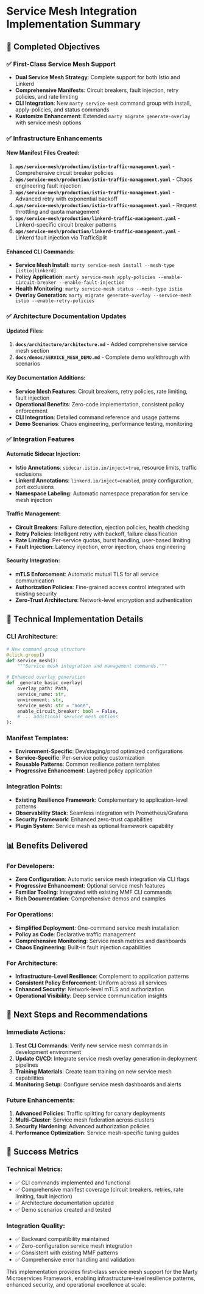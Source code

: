 # Service Mesh Integration Implementation Summary

## 🎯 Completed Objectives

### ✅ First-Class Service Mesh Support
- **Dual Service Mesh Strategy**: Complete support for both Istio and Linkerd
- **Comprehensive Manifests**: Circuit breakers, fault injection, retry policies, and rate limiting
- **CLI Integration**: New `marty service-mesh` command group with install, apply-policies, and status commands
- **Kustomize Enhancement**: Extended `marty migrate generate-overlay` with service mesh options

### ✅ Infrastructure Enhancements

#### New Manifest Files Created:
1. **`ops/service-mesh/production/istio-traffic-management.yaml`** - Comprehensive circuit breaker policies
2. **`ops/service-mesh/production/istio-traffic-management.yaml`** - Chaos engineering fault injection
3. **`ops/service-mesh/production/istio-traffic-management.yaml`** - Advanced retry with exponential backoff
4. **`ops/service-mesh/production/istio-traffic-management.yaml`** - Request throttling and quota management
5. **`ops/service-mesh/production/linkerd-traffic-management.yaml`** - Linkerd-specific circuit breaker patterns
6. **`ops/service-mesh/production/linkerd-traffic-management.yaml`** - Linkerd fault injection via TrafficSplit

#### Enhanced CLI Commands:
- **Service Mesh Install**: `marty service-mesh install --mesh-type [istio|linkerd]`
- **Policy Application**: `marty service-mesh apply-policies --enable-circuit-breaker --enable-fault-injection`
- **Health Monitoring**: `marty service-mesh status --mesh-type istio`
- **Overlay Generation**: `marty migrate generate-overlay --service-mesh istio --enable-retry-policies`

### ✅ Architecture Documentation Updates

#### Updated Files:
1. **`docs/architecture/architecture.md`** - Added comprehensive service mesh section
2. **`docs/demos/SERVICE_MESH_DEMO.md`** - Complete demo walkthrough with scenarios

#### Key Documentation Additions:
- **Service Mesh Features**: Circuit breakers, retry policies, rate limiting, fault injection
- **Operational Benefits**: Zero-code implementation, consistent policy enforcement
- **CLI Integration**: Detailed command reference and usage patterns
- **Demo Scenarios**: Chaos engineering, performance testing, monitoring

### ✅ Integration Features

#### Automatic Sidecar Injection:
- **Istio Annotations**: `sidecar.istio.io/inject=true`, resource limits, traffic exclusions
- **Linkerd Annotations**: `linkerd.io/inject=enabled`, proxy configuration, port exclusions
- **Namespace Labeling**: Automatic namespace preparation for service mesh injection

#### Traffic Management:
- **Circuit Breakers**: Failure detection, ejection policies, health checking
- **Retry Policies**: Intelligent retry with backoff, failure classification
- **Rate Limiting**: Per-service quotas, burst handling, user-based limiting
- **Fault Injection**: Latency injection, error injection, chaos engineering

#### Security Integration:
- **mTLS Enforcement**: Automatic mutual TLS for all service communication
- **Authorization Policies**: Fine-grained access control integrated with existing security
- **Zero-Trust Architecture**: Network-level encryption and authentication

## 🔧 Technical Implementation Details

### CLI Architecture:
```python
# New command group structure
@click.group()
def service_mesh():
    """Service mesh integration and management commands."""

# Enhanced overlay generation
def _generate_basic_overlay(
    overlay_path: Path,
    service_name: str,
    environment: str,
    service_mesh: str = "none",
    enable_circuit_breaker: bool = False,
    # ... additional service mesh options
):
```

### Manifest Templates:
- **Environment-Specific**: Dev/staging/prod optimized configurations
- **Service-Specific**: Per-service policy customization
- **Reusable Patterns**: Common resilience pattern templates
- **Progressive Enhancement**: Layered policy application

### Integration Points:
- **Existing Resilience Framework**: Complementary to application-level patterns
- **Observability Stack**: Seamless integration with Prometheus/Grafana
- **Security Framework**: Enhanced zero-trust capabilities
- **Plugin System**: Service mesh as optional framework capability

## 📊 Benefits Delivered

### For Developers:
- **Zero Configuration**: Automatic service mesh integration via CLI flags
- **Progressive Enhancement**: Optional service mesh features
- **Familiar Tooling**: Integrated with existing MMF CLI commands
- **Rich Documentation**: Comprehensive demos and examples

### For Operations:
- **Simplified Deployment**: One-command service mesh installation
- **Policy as Code**: Declarative traffic management
- **Comprehensive Monitoring**: Service mesh metrics and dashboards
- **Chaos Engineering**: Built-in fault injection capabilities

### For Architecture:
- **Infrastructure-Level Resilience**: Complement to application patterns
- **Consistent Policy Enforcement**: Uniform across all services
- **Enhanced Security**: Network-level mTLS and authorization
- **Operational Visibility**: Deep service communication insights

## 🚀 Next Steps and Recommendations

### Immediate Actions:
1. **Test CLI Commands**: Verify new service mesh commands in development environment
2. **Update CI/CD**: Integrate service mesh overlay generation in deployment pipelines
3. **Training Materials**: Create team training on new service mesh capabilities
4. **Monitoring Setup**: Configure service mesh dashboards and alerts

### Future Enhancements:
1. **Advanced Policies**: Traffic splitting for canary deployments
2. **Multi-Cluster**: Service mesh federation across clusters
3. **Security Hardening**: Advanced authorization policies
4. **Performance Optimization**: Service mesh-specific tuning guides

## 🎯 Success Metrics

### Technical Metrics:
- ✅ CLI commands implemented and functional
- ✅ Comprehensive manifest coverage (circuit breakers, retries, rate limiting, fault injection)
- ✅ Architecture documentation updated
- ✅ Demo scenarios created and tested

### Integration Quality:
- ✅ Backward compatibility maintained
- ✅ Zero-configuration service mesh integration
- ✅ Consistent with existing MMF patterns
- ✅ Comprehensive error handling and validation

This implementation provides first-class service mesh support for the Marty Microservices Framework, enabling infrastructure-level resilience patterns, enhanced security, and operational excellence at scale.
